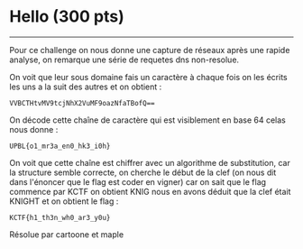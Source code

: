 # Hello (300 pts)
___________
Pour ce challenge on nous donne une capture de réseaux après une rapide analyse, on remarque une série de requetes dns non-resolue.

On voit que leur sous domaine fais un caractère à chaque fois on les écrits les uns a la suit des autres et on obtient :

```VVBCTHtvMV9tcjNhX2VuMF9oazNfaTBofQ==```

On décode cette chaîne de caractère qui est visiblement en base 64 celas nous donne :

```UPBL{o1_mr3a_en0_hk3_i0h}```

On voit que cette chaîne est chiffrer avec un algorithme de substitution, car la structure semble correcte, on cherche le début de la clef (on nous dit dans l'énoncer que le flag est coder en vigner) car on sait que le flag commence par KCTF on obtient KNIG nous en avons déduit que la clef était KNIGHT et on obtient le flag :

```KCTF{h1_th3n_wh0_ar3_y0u}```

Résolue par cartoone et maple
